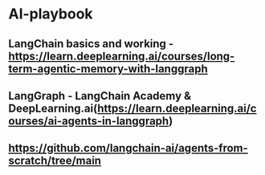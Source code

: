 # AI-playbook

## LangChain basics and working - https://learn.deeplearning.ai/courses/long-term-agentic-memory-with-langgraph
## LangGraph - LangChain Academy & DeepLearning.ai(https://learn.deeplearning.ai/courses/ai-agents-in-langgraph)
## https://github.com/langchain-ai/agents-from-scratch/tree/main
